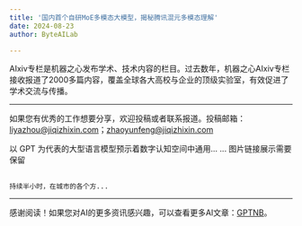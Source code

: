 ```yaml
---
title: '国内首个自研MoE多模态大模型，揭秘腾讯混元多模态理解'
date: 2024-08-23
author: ByteAILab

---
```


AIxiv专栏是机器之心发布学术、技术内容的栏目。过去数年，机器之心AIxiv专栏接收报道了2000多篇内容，覆盖全球各大高校与企业的顶级实验室，有效促进了学术交流与传播。

---
如果您有优秀的工作想要分享，欢迎投稿或者联系报道。投稿邮箱：liyazhou@jiqizhixin.com；zhaoyunfeng@jiqizhixin.com

以 GPT 为代表的大型语言模型预示着数字认知空间中通用...
...
图片链接展示需要保留

```

持续半小时，在城市的各个方...

```
---
感谢阅读！如果您对AI的更多资讯感兴趣，可以查看更多AI文章：[GPTNB](https://gptnb.com)。